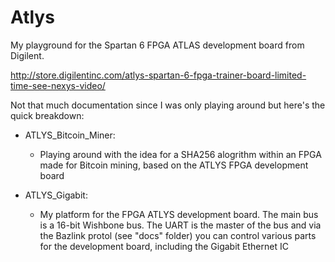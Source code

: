 # Atlys

My playground for the Spartan 6 FPGA ATLAS development board from Digilent.

http://store.digilentinc.com/atlys-spartan-6-fpga-trainer-board-limited-time-see-nexys-video/

Not that much documentation since I was only playing around but here's the quick breakdown:

- ATLYS_Bitcoin_Miner:
  - Playing around with the idea for a SHA256 alogrithm within an FPGA made for Bitcoin mining, based on the ATLYS FPGA development board
  
- ATLYS_Gigabit:
  - My platform for the FPGA ATLYS development board. The main bus is a 16-bit Wishbone bus. The UART is the master of the bus and via the Bazlink protol (see "docs" folder) you can control various parts for the development board, including the Gigabit Ethernet IC
